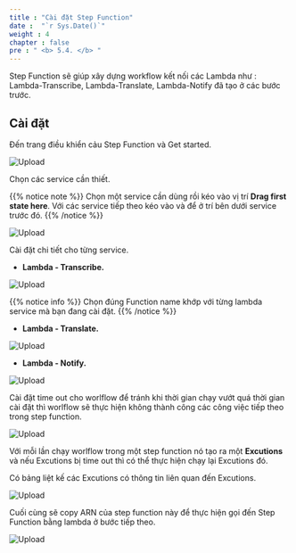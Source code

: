 ```yaml
---
title : "Cài đặt Step Function"
date :  "`r Sys.Date()`" 
weight : 4
chapter : false
pre : " <b> 5.4. </b> "
---
```



Step Function sẽ giúp xây dựng workflow kết nối các Lambda như : Lambda-Transcribe, Lambda-Translate, Lambda-Notify đã tạo ở các bước trước.

## Cài đặt

Đến trang điều khiển cảu Step Function và Get started.

![Upload](/images/8.stepfun/n.png)

Chọn các service cần thiết.

{{% notice note %}}
Chọn một service cần dùng rồi kéo vào vị trí **Drag first state here**. Với các service tiếp theo kéo vào và để ở trí bên dưới service trước đó.
{{% /notice %}}

![Upload](/images/8.stepfun/n1.png)

Cài đặt chi tiết cho từng service.

+ **Lambda - Transcribe.**

![Upload](/images/8.stepfun/n2.png)

{{% notice info %}}
Chọn đúng Function name khớp với từng lambda service mà bạn đang cài đặt.
{{% /notice %}}

+ **Lambda - Translate.**

![Upload](/images/8.stepfun/n3.png)

+ **Lambda - Notify.**

![Upload](/images/8.stepfun/n4.png)

Cài đặt time out cho worlflow để tránh khi thời gian chạy vướt quá thời gian cài đặt thì worlflow sẽ thực hiện không thành công các công việc tiếp theo trong step function.

![Upload](/images/8.stepfun/n5.png)

Với mỗi lần chạy worlflow trong một step function nó tạo ra một **Excutions** và nếu Excutions bị time out thì có thể thực hiện chạy lại Excutions đó.

Có bảng liệt kế các Excutions  có thông tin liên quan đến Excutions.

![Upload](/images/8.stepfun/n6.png)

Cuối cùng sẽ copy ARN của step function này để thực hiện gọi đến Step Function bằng lambda ở bước tiếp theo.

![Upload](/images/8.stepfun/n7.png)